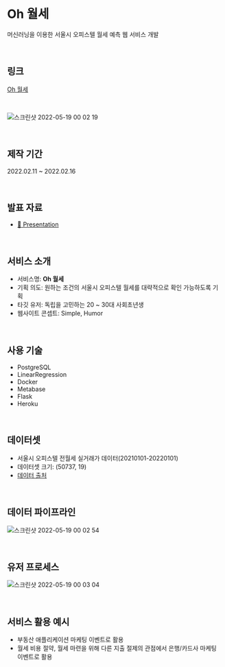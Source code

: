 # Oh 월세
머신러닝을 이용한 서울시 오피스텔 월세 예측 웹 서비스 개발 

<br>

## 링크 
[Oh 월세](https://rentpredict.herokuapp.com/)

<br>

![스크린샷 2022-05-19 00 02 19](https://user-images.githubusercontent.com/93971420/169073955-c68e3094-cd8c-4e3e-adc5-91e749f933af.png)

<br>

## 제작 기간
2022.02.11 ~ 2022.02.16

<br>

## 발표 자료
- [📘 Presentation](https://drive.google.com/file/d/1AgRIEBnhrSxLPl4K8Di_iomFTkvz9yHW/view?usp=sharing)

<br>

## 서비스 소개 

- 서비스명: **Oh 월세**
- 기획 의도: 원하는 조건의 서울시 오피스텔 월세를 대략적으로 확인 가능하도록 기획 
- 타깃 유저: 독립을 고민하는 20 ~ 30대 사회초년생
- 웹사이트 콘셉트: Simple, Humor

<br>

## 사용 기술

- PostgreSQL
- LinearRegression
- Docker
- Metabase
- Flask
- Heroku 

<br>

## 데이터셋
- 서울시 오피스텔 전월세 실거래가 데이터(20210101-20220101)
- 데이터셋 크기: (50737, 19)
- [데이터 출처](http://rtdown.molit.go.kr/)


<br>

## 데이터 파이프라인 

![스크린샷 2022-05-19 00 02 54](https://user-images.githubusercontent.com/93971420/169074209-87afbe0e-6004-4a7e-9216-b1c02c4f189f.png)

<br>

## 유저 프로세스 

![스크린샷 2022-05-19 00 03 04](https://user-images.githubusercontent.com/93971420/169074324-6440f68b-11fc-492f-b016-b444f684cbbf.png)

<br>

## 서비스 활용 예시
- 부동산 애플리케이션 마케팅 이벤트로 활용
- 월세 비용 절약, 월세 마련을 위해 다른 지출 절제의 관점에서 은행/카드사 마케팅 이벤트로 활용 

